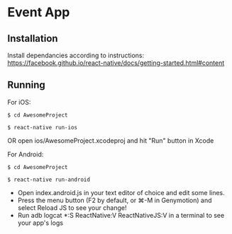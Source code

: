 # Event App

## Installation

Install dependancies according to instructions: https://facebook.github.io/react-native/docs/getting-started.html#content

## Running

For iOS:

    $ cd AwesomeProject

    $ react-native run-ios
    
OR open ios/AwesomeProject.xcodeproj and hit "Run" button in Xcode    

For Android:

    $ cd AwesomeProject
    
    $ react-native run-android
    
- Open index.android.js in your text editor of choice and edit some lines.
- Press the menu button (F2 by default, or ⌘-M in Genymotion) and select Reload JS to see your change!
- Run adb logcat *:S ReactNative:V ReactNativeJS:V in a terminal to see your app's logs